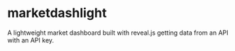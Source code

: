 # marketdashlight
A lightweight market dashboard built with reveal.js getting data from an API with an API key.
